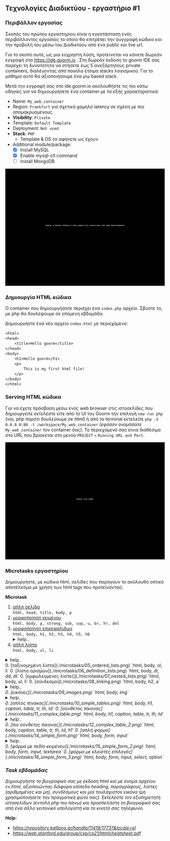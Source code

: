 ## Τεχνολογίες Διαδικτύου - εργαστήριο #1

### Περιβάλλον εργασίας

Σκοπός του πρώτου εργαστηρίου είναι η εγκατάσταση ενός περιβάλλοντος εργασίας το οποίο θα επιτρέπει την συγγραφή κώδικα και την προβολή του μέσω του Διαδικτύου από ένα public και live url.

Για το σκοπό αυτό, ως μια εύχρηστη λύση, προτείνεται να κάνετε δωρεάν εγγραφή στο https://ide.goorm.io .
Στη δωρεάν έκδοση το goorm IDE σας παρέχει τη δυνατότητα να στήσετε έως 5 ανεξάρτητους private containers, διαλέγοντας από ποικίλα έτοιμα stacks λογισμικού. Για το μάθημα αυτό θα αξιοποιήσουμε ένα `php` based stack.

Μετά την εγγραφή σας στο ide.goorm.io ακολουθήστε τις πιο κάτω οδηγίες για να δημιουργήσετε ένα container με τα εξής χαρακτηριστικά:
* Name: `My_web_container`
* Region: `Frankfurt` για σχετικά χαμηλό latency σε σχέση με πιο απομακρυσμένους.
* **Visibility**: `Private`
* Template: `Default Template`
* Deployment: `Not used`
* **Stack**: `PHP`
    * Template & OS τα αφήνετε ως έχουν
* Additional module/package:
    * [X] Install MySQL
    * [X] Enable mysql-ctl command
    * [ ] Install MongoDB

![Create a web container](Goorm-web-container-setup.gif)


### Δημιουργία HTML κώδικα

Ο container που δημιουργήσατε περιέχει ένα `index.php` αρχείο. Σβύστε το, με php θα δουλέψουμε σε επόμενη εβδομάδα.

Δημιουργήστε ένα νέο αρχείο `index.html` με περιεχόμενο:
```
<html>
<head>
	<title>Hello goorm</title>
</head>
<body>
	<h1>Hello goorm</h1>
	<p>
        This is my first html file!
    </p>
</body>
</html>
```

### Serving HTML κώδικα

Για να έχετε πρόσβαση μέσω ενός web browser στις ιστοσελίδες που δημιουργείτε εκτελέστε είτε από το UI του Goorm την επιλογή `new run php` (_ναι, php παρότι δουλεύουμε σε html_) ή από το terminal εκτελείτε `php -S 0.0.0.0:80 -t /workspace/My_web_container` (_εφόσον ονομάσατε `My_web_container`_ τον container σας). Το περιεχόμενό σας είνια διαθέσιμο στο URL που βρίσκεται στο μενού `PROJECT` `>` `Running URL and Port`.

![Goorm running url and port](Goorm-run.gif)

### Microtasks εργαστηρίου

Δημιουργήστε, με κώδικα html, σελίδες που παράγουν το ακόλουθο οπτικό αποτέλεσμα με χρήση των html tags που προτείνονται):

**Microtask**
1. [απλή σελίδα](./microtasks/01_simple_html.png)  
  `html, head, title, body, p`
0. [μορφοποίηση κειμένου](./microtasks/02_text_formatting.png)  
  `html, body, p, strong, sub, sup, u, br, hr, del`
0. [μορφοποίηση επικεφαλίδων](./microtasks/03_text_headings.png)  
  `html, body, h1, h2, h3, h4, h5, h6`
    <details>
      <summary>help..</summary>
      <i>αναζητήστε το attribute <code>align</code> που μπορεί να λάβει ένα <code>h</code> tag</i>
    </details>
0. [απλή λίστα](./microtasks/04_unordered_lists.png)    
  `html, body, ul, li`
  <details>
    <summary>help..</summary>
    <i>αναζητήστε το attribute <code>type</code> που μπορεί να λάβει ένα <code>li</code> tag και το οποίο δέχεται τιμες <code>1|a|A|i|I|disc|circle|square</code></i>
  </details>
0. [ταξινομημένη λίστα](./microtasks/05_ordered_lists.png)  
  `html, body, ol, li`
0. [λίστα ορισμών](./microtasks/06_definition_lists.png)  
  `html, body, dl, dd, dt`
0. [εμφωλευμένες λίστες](./microtasks/07_nested_lists.png)  
  `html, body, ul, li`
0. [σύνδεσμοι](./microtasks/08_linking.png)  
  `html, body, h2, a`
  <details>
    <summary>help..</summary>
    <i>αναζητήστε το attribute <code>href</code> που μπορεί να λάβει ένα <code>a</code> tag
  </details>
0. [εικόνες](./microtasks/09_images.png)  
  `html, body, img`  
  <details>
    <summary>help..</summary>
    <i>αναζητήστε τα attributes <code>src, width, height</code> που μπορεί να λάβει ένα <code>img</code> tag
  </details>
0. [απλός πίνακας](./microtasks/10_simple_tables.png)  
  `html, body, h1, caption, table, tr, th, td`
0. [σύνθετος πίκανας](./microtasks/11_complex_table.png)  
  `html, body, h1, caption, table, tr, th, td`
  <details>
    <summary>help..</summary>
    <i>αναζητήστε τα attributes <code>colspan, rowspan</code> που μπορεί να λάβει ένα <code>th ή td</code> tag
  </details>
0. [πιο σύνθετος πίκανας](./microtasks/12_complex_table_2.png)   
  `html, body, caption, table, tr, th, td, h1`
0. [απλή φόρμα](./microtasks/14_simple_form.png)  
  `html, body, form, input`
  <details>
    <summary>help..</summary>
    <i>αναζητήστε τα attributes <code>name, type, value</code> που μπορεί να λάβει ένα <code>input</code> tag
  </details>
0. [φόρμα με πεδίο κειμένου](./microtasks/15_simple_form_2.png)  
  `html, body, form, input, textarea`
0. [φόρμα με κλειστές επιλογές](./microtasks/16_simple_form_3.png)  
  `html, body, form, input, select, option`

### Task εβδομάδας

Δημιουργήστε το βιογραφικό σας με έκδοση html και με όνομα αρχείου cv.html, αξιοποιώντας διάφορα επίπεδα heading, παραγράφους, λίστες (αριθμημένες και μη), συνδέσμους και μία τουλάχιστον εικόνα (_μη χρησιμοποιήσετε την πραγματική φώτο σας_). Εκτελέστε τον εξυπηρετητή ιστοσελίδων (εντολή php πιο πάνω) και προσπελάστε το βιογραφικό σας από ένα άλλο γειτονικό υπολογιστή και το κινητό σας τηλέφωνο.

**_Help:_**
* https://repository.kallipos.gr/handle/11419/1773?&locale=el
* https://web.stanford.edu/group/csp/cs21/htmlcheatsheet.pdf
